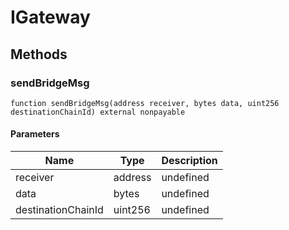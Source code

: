 # IGateway









## Methods

### sendBridgeMsg

```solidity
function sendBridgeMsg(address receiver, bytes data, uint256 destinationChainId) external nonpayable
```





#### Parameters

| Name | Type | Description |
|---|---|---|
| receiver | address | undefined |
| data | bytes | undefined |
| destinationChainId | uint256 | undefined |




